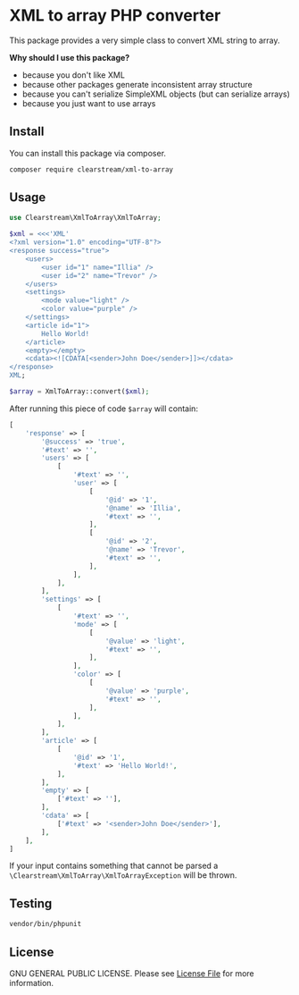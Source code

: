 # XML to array PHP converter

This package provides a very simple class to convert XML string to array.

**Why should I use this package?**

- because you don't like XML
- because other packages generate inconsistent array structure
- because you can't serialize SimpleXML objects (but can serialize arrays)
- because you just want to use arrays

## Install

You can install this package via composer.

``` bash
composer require clearstream/xml-to-array
```

## Usage

```php
use Clearstream\XmlToArray\XmlToArray;

$xml = <<<'XML'
<?xml version="1.0" encoding="UTF-8"?>
<response success="true">
    <users>
        <user id="1" name="Illia" />
        <user id="2" name="Trevor" />
    </users>
    <settings>
        <mode value="light" />
        <color value="purple" />
    </settings>
    <article id="1">
        Hello World!
    </article>
    <empty></empty>
    <cdata><![CDATA[<sender>John Doe</sender>]]></cdata>
</response>
XML;

$array = XmlToArray::convert($xml);
```
After running this piece of code `$array` will contain:

```php
[
    'response' => [
        '@success' => 'true',
        '#text' => '',
        'users' => [
            [
                '#text' => '',
                'user' => [
                    [
                        '@id' => '1',
                        '@name' => 'Illia',
                        '#text' => '',
                    ],
                    [
                        '@id' => '2',
                        '@name' => 'Trevor',
                        '#text' => '',
                    ],
                ],
            ],
        ],
        'settings' => [
            [
                '#text' => '',
                'mode' => [
                    [
                        '@value' => 'light',
                        '#text' => '',
                    ],
                ],
                'color' => [
                    [
                        '@value' => 'purple',
                        '#text' => '',
                    ],
                ],
            ],
        ],
        'article' => [
            [
                '@id' => '1',
                '#text' => 'Hello World!',
            ],
        ],
        'empty' => [
            ['#text' => ''],
        ],
        'cdata' => [
            ['#text' => '<sender>John Doe</sender>'],
        ],
    ],
]
```

If your input contains something that cannot be parsed a `\Clearstream\XmlToArray\XmlToArrayException` will be thrown.

## Testing

```bash
vendor/bin/phpunit
```

## License

GNU GENERAL PUBLIC LICENSE. Please see [License File](LICENSE) for more information.
